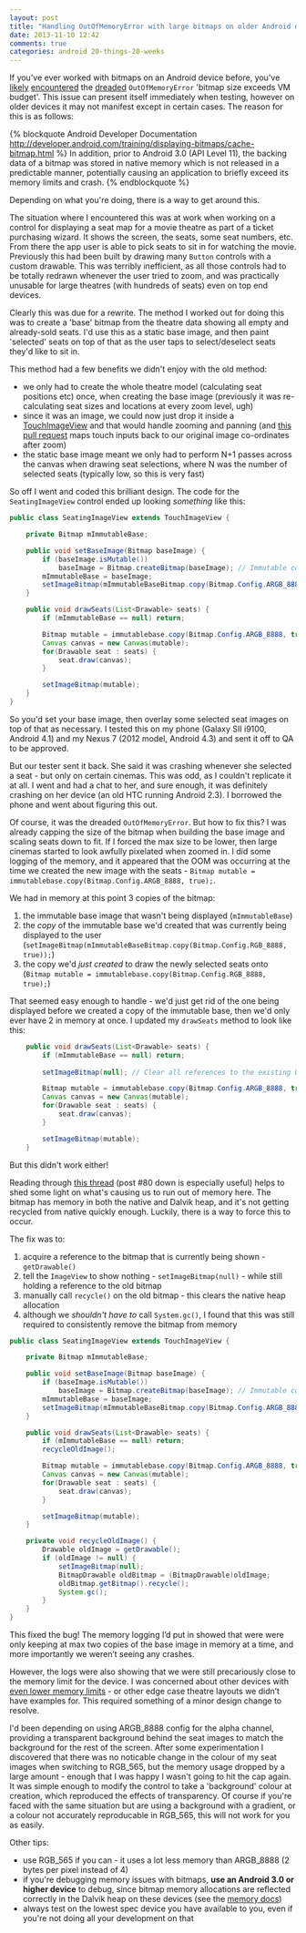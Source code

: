 ```yaml
---
layout: post
title: "Handling OutOfMemoryError with large bitmaps on older Android devices"
date: 2013-11-10 12:42
comments: true
categories: android 20-things-20-weeks
---
```


If you've ever worked with bitmaps on an Android device before, you've [likely](http://stackoverflow.com/questions/477572/strange-out-of-memory-issue-while-loading-an-image-to-a-bitmap-object) [encountered](http://stackoverflow.com/questions/14235287/suggestions-to-avoid-bitmap-out-of-memory-error?lq=1) the [dreaded](https://code.google.com/p/android/issues/detail?id=8488) `OutOfMemoryError` 'bitmap size exceeds VM budget'. This issue can present itself immediately when testing, however on older devices it may not manifest except in certain cases. The reason for this is as follows:

{% blockquote Android Developer Documentation http://developer.android.com/training/displaying-bitmaps/cache-bitmap.html %}
In addition, prior to Android 3.0 (API Level 11), the backing data of a bitmap was stored in native memory which is not released in a predictable manner, potentially causing an application to briefly exceed its memory limits and crash.
{% endblockquote %}

Depending on what you're doing, there is a way to get around this.

<!-- more -->

The situation where I encountered this was at work when working on a control for displaying a seat map for a movie theatre as part of a ticket purchasing wizard. It shows the screen, the seats, some seat numbers, etc. From there the app user is able to pick seats to sit in for watching the movie. Previously this had been built by drawing many `Button` controls with a custom drawable. This was terribly inefficient, as all those controls had to be totally redrawn whenever the user tried to zoom, and was practically unusable for large theatres (with hundreds of seats) even on top end devices.

Clearly this was due for a rewrite. The method I worked out for doing this was to create a 'base' bitmap from the theatre data showing all empty and already-sold seats. I'd use this as a static base image, and then paint 'selected' seats on top of that as the user taps to select/deselect seats they'd like to sit in.

This method had a few benefits we didn't enjoy with the old method:

- we only had to create the whole theatre model (calculating seat positions etc) once, when creating the base image (previously it was re-calculating seat sizes and locations at every zoom level, ugh)
- since it was an image, we could now just drop it inside a [TouchImageView](https://github.com/MikeOrtiz/TouchImageView) and that would handle zooming and panning (and [this pull request](https://github.com/MikeOrtiz/TouchImageView/pull/33) maps touch inputs back to our original image co-ordinates after zoom)
- the static base image meant we only had to perform N+1 passes across the canvas when drawing seat selections, where N was the number of selected seats (typically low, so this is very fast)

So off I went and coded this brilliant design. The code for the `SeatingImageView` control ended up looking _something_ like this:

``` java
public class SeatingImageView extends TouchImageView {

    private Bitmap mImmutableBase;

    public void setBaseImage(Bitmap baseImage) {
        if (baseImage.isMutable())
            baseImage = Bitmap.createBitmap(baseImage); // Immutable copy
        mImmutableBase = baseImage;
        setImageBitmap(mImmutableBaseBitmap.copy(Bitmap.Config.ARGB_8888, true));
    }

    public void drawSeats(List<Drawable> seats) {
        if (mImmutableBase == null) return;

        Bitmap mutable = immutablebase.copy(Bitmap.Config.ARGB_8888, true);
        Canvas canvas = new Canvas(mutable);
        for(Drawable seat : seats) {
            seat.draw(canvas);
        }

        setImageBitmap(mutable);
    }
}
```

So you'd set your base image, then overlay some selected seat images on top of that as necessary. I tested this on my phone (Galaxy SII i9100, Android 4.1) and my Nexus 7 (2012 model, Android 4.3) and sent it off to QA to be approved.

But our tester sent it back. She said it was crashing whenever she selected a seat - but only on certain cinemas. This was odd, as I couldn't replicate it at all. I went and had a chat to her, and sure enough, it was definitely crashing on her device (an old HTC running Android 2.3). I borrowed the phone and went about figuring this out.

Of course, it was the dreaded `OutOfMemoryError`. But how to fix this? I was already capping the size of the bitmap when building the base image and scaling seats down to fit. If I forced the max size to be lower, then large cinemas started to look awfully pixelated when zoomed in. I did some logging of the memory, and it appeared that the OOM was occurring at the time we created the new image with the seats - `Bitmap mutable = immutablebase.copy(Bitmap.Config.ARGB_8888, true);`.

We had in memory at this point 3 copies of the bitmap:

1. the immutable base image that wasn't being displayed (`mImmutableBase`)
2. the _copy_ of the immutable base we'd created that was currently being displayed to the user (`setImageBitmap(mImmutableBaseBitmap.copy(Bitmap.Config.RGB_8888, true));`)
3. the copy we'd _just created_ to draw the newly selected seats onto (`Bitmap mutable = immutablebase.copy(Bitmap.Config.RGB_8888, true);`)

That seemed easy enough to handle - we'd just get rid of the one being displayed before we created a copy of the immutable base, then we'd only ever have 2 in memory at once. I updated my `drawSeats` method to look like this:

``` java
    public void drawSeats(List<Drawable> seats) {
        if (mImmutableBase == null) return;
        
        setImageBitmap(null); // Clear all references to the existing bitmap

        Bitmap mutable = immutablebase.copy(Bitmap.Config.ARGB_8888, true);
        Canvas canvas = new Canvas(mutable);
        for(Drawable seat : seats) {
            seat.draw(canvas);
        }

        setImageBitmap(mutable);
    }
```

But this didn't work either!

Reading through [this thread](https://code.google.com/p/android/issues/detail?id=8488#c80) (post #80 down is especially useful) helps to shed some light on what's causing us to run out of memory here. The bitmap has memory in both the native and Dalvik heap, and it's not getting recycled from native quickly enough. Luckily, there is a way to force this to occur.

The fix was to:

1. acquire a reference to the bitmap that is currently being shown - `getDrawable()`
2. tell the `ImageView` to show nothing - `setImageBitmap(null)` - while still holding a reference to the old bitmap
3. manually call `recycle()` on the old bitmap - this clears the native heap allocation
4. although we _shouldn't have to_ call `System.gc()`, I found that this was still required to consistently remove the bitmap from memory

``` java
public class SeatingImageView extends TouchImageView {

    private Bitmap mImmutableBase;

    public void setBaseImage(Bitmap baseImage) {
        if (baseImage.isMutable())
            baseImage = Bitmap.createBitmap(baseImage); // Immutable copy
        mImmutableBase = baseImage;
        setImageBitmap(mImmutableBaseBitmap.copy(Bitmap.Config.ARGB_8888, true));
    }

    public void drawSeats(List<Drawable> seats) {
        if (mImmutableBase == null) return;
        recycleOldImage();

        Bitmap mutable = immutablebase.copy(Bitmap.Config.ARGB_8888, true);
        Canvas canvas = new Canvas(mutable);
        for(Drawable seat : seats) {
            seat.draw(canvas);
        }

        setImageBitmap(mutable);
    }

    private void recycleOldImage() {
        Drawable oldImage = getDrawable();
        if (oldImage != null) {
            setImageBitmap(null);
            BitmapDrawable oldBitmap = (BitmapDrawable)oldImage;
            oldBitmap.getBitmap().recycle();
            System.gc();
        }
    }
}
```

This fixed the bug! The memory logging I’d put in showed that were were only keeping at max two copies of the base image in memory at a time, and more importantly we weren’t seeing any crashes.

However, the logs were also showing that we were still precariously close to the memory limit for the device. I was concerned about other devices with [even lower memory limits](http://stackoverflow.com/questions/4351678/two-questions-about-max-heap-sizes-and-available-memory-in-android) - or other edge case theatre layouts we didn’t have examples for. This required something of a minor design change to resolve.

I'd been depending on using ARGB_8888 config for the alpha channel, providing a transparent background behind the seat images to match the background for the rest of the screen. After some experimentation I discovered that there was no noticable change in the colour of my seat images when switching to RGB_565, but the memory usage dropped by a large amount - enough that I was happy I wasn't going to hit the cap again. It was simple enough to modify the control to take a 'background' colour at creation, which reproduced the effects of transparency. Of course if you're faced with the same situation but are using a background with a gradient, or a colour not accurately reproducable in RGB_565, this will not work for you as easily.

Other tips:

- use RGB_565 if you can - it uses a lot less memory than ARGB_8888 (2 bytes per pixel instead of 4)
- if you're debugging memory issues with bitmaps, __use an Android 3.0 or higher device__ to debug, since bitmap memory allocations are reflected correctly in the Dalvik heap on these devices (see the [memory docs](http://developer.android.com/training/articles/memory.html#Bitmaps))
- always test on the lowest spec device you have available to you, even if you're not doing all your development on that